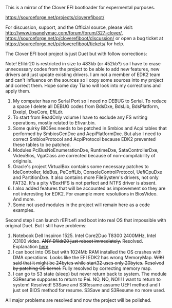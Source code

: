 This is a mirror of the Clover EFI bootloader for expermental purposes.

https://sourceforge.net/projects/cloverefiboot/

For discussion, support, and the Official source, please visit: 
http://www.insanelymac.com/forum/forum/327-clover/, https://sourceforge.net/p/cloverefiboot/discussion/ or open a bug ticket at https://sourceforge.net/p/cloverefiboot/tickets/ for help.

The Clover EFI boot project is just Duet but with follow corrections:

Note! Efildr20 is restricted in size to 483kb (or 452kb?) so I have to erase unnecessary codes from the project to be able to add new features, new drivers and just update existing drivers.
I am not a member of EDK2 team and can't influence on the sources so I copy some sources into my project and correct them. Hope some day Tiano will look into my corrections and apply them.

1. My computer has no Serial Port so I need no DEBUG to Serial. To reduce a space I delete all DEBUG codes from BdsDxe, BdsLib, BdsPlatform, DxeIpl, DxeCore, EfiLdr.
2. To start from ReadOnly volume I have to exclude any FS writing operations, mostly related to Efivar.bin.
3. Some quirky BIOSes needs to be patched in Smbios and Acpi tables that performed by SmbiosGenDxe and AcpiPlatformDxe. But also I need to correct SmbiosProtocol and AcpiProtocol because EDK2 prevented these tables to be patched.
4. Modules PciBusNoEnumerationDxe, RuntimeDxe, SataControllerDxe, VideoBios, VgaClass are corrected because of non-compilability of originals.
5. Oracle's project VirtualBox contains some necessary patches to IdeController, IdeBus, PeCoffLib, ConsoleControlProtocol, UefiCpuDxe and PartitionDxe. It also contains more FileSystem's drivers, not only FAT32. It's a pity VBoxHFS is not perfect and NTFS driver is absent.
6. I also added features that will be accounted as improvement so they are not interesting for EDK2. For example more resolutions in BiosVideo. And more.
7. Some not used modules in the project will remain here as a code examples.

Second step I can launch rEFIt.efi and boot into real OS that impossible with original Duet. But I still have problems:

1. Notebook Dell Inspiron 1525. Intel Core2Duo T8300 2400MHz, Intel X3100 video.
~~ANY Efildr20 just reboot immediately.~~
Resolved. Explanation [here](http://www.projectosx.com/forum/index.php?showtopic=2008&view=findpost&p=16107)
2. I can boot into OS but with 1024Mb RAM installed the OS crashes with DMA operations. 
Looks like the EFI EDK2 has wrong MemoryMap.
~~WIKI said that it might be 24bytes while start32 uses only 20bytes.~~
~~Resolved by patching OS kernel.~~
Fully resolved by correcting memory map.
3. I can go to S3 state (sleep) but never return back to system. The module S3Resume supposes to return to Pei. NO, NO, NO!!! I want to return to system!
Resolved! S3Save and S3Resume assume UEFI method and I just set BIOS method for resume. S3Save and S3Resume no more used.

All major problems are resolved and now the project will be polished.
